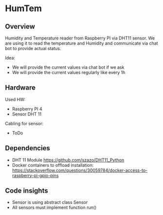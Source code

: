 # HumTem

## Overview
Humidity and Temperature reader from Raspberry PI via DHT11 sensor.
We are using it to read the temperature and Humidity and communicate via chat bot to provide actual status.

Idea:
 - We will provide the current values via chat bot if we ask
 - We will provide the current values regularly like every 1h

## Hardware
 Used HW:
 - Raspberry PI 4
 - Sensor DHT 11

 Cabling for sensor:
 - ToDo

## Dependencies
 - DHT 11 Module https://github.com/szazo/DHT11_Python
 - Docker containers to offload installation: https://stackoverflow.com/questions/30059784/docker-access-to-raspberry-pi-gpio-pins

## Code insights
 - Sensor is using abstract class Sensor
 - All sensors must implement function run() 
